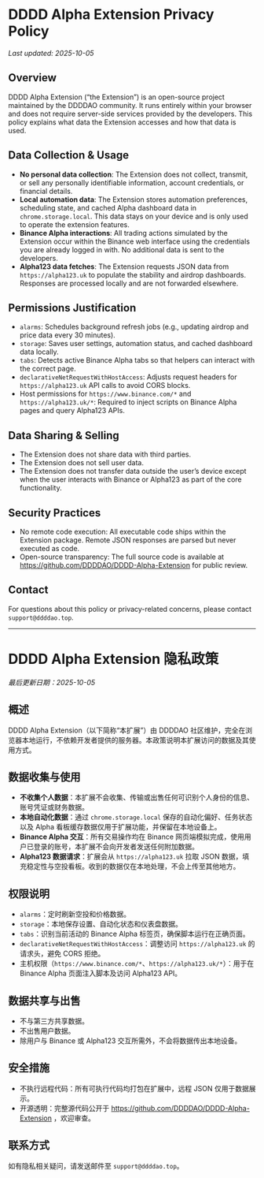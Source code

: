 # DDDD Alpha Extension Privacy Policy

_Last updated: 2025-10-05_

## Overview

DDDD Alpha Extension (“the Extension”) is an open-source project maintained by the DDDDAO community. It runs entirely within your browser and does not require server-side services provided by the developers. This policy explains what data the Extension accesses and how that data is used.

## Data Collection & Usage

- **No personal data collection**: The Extension does not collect, transmit, or sell any personally identifiable information, account credentials, or financial details.
- **Local automation data**: The Extension stores automation preferences, scheduling state, and cached Alpha dashboard data in `chrome.storage.local`. This data stays on your device and is only used to operate the extension features.
- **Binance Alpha interactions**: All trading actions simulated by the Extension occur within the Binance web interface using the credentials you are already logged in with. No additional data is sent to the developers.
- **Alpha123 data fetches**: The Extension requests JSON data from `https://alpha123.uk` to populate the stability and airdrop dashboards. Responses are processed locally and are not forwarded elsewhere.

## Permissions Justification

- `alarms`: Schedules background refresh jobs (e.g., updating airdrop and price data every 30 minutes).
- `storage`: Saves user settings, automation status, and cached dashboard data locally.
- `tabs`: Detects active Binance Alpha tabs so that helpers can interact with the correct page.
- `declarativeNetRequestWithHostAccess`: Adjusts request headers for `https://alpha123.uk` API calls to avoid CORS blocks.
- Host permissions for `https://www.binance.com/*` and `https://alpha123.uk/*`: Required to inject scripts on Binance Alpha pages and query Alpha123 APIs.

## Data Sharing & Selling

- The Extension does not share data with third parties.
- The Extension does not sell user data.
- The Extension does not transfer data outside the user’s device except when the user interacts with Binance or Alpha123 as part of the core functionality.

## Security Practices

- No remote code execution: All executable code ships within the Extension package. Remote JSON responses are parsed but never executed as code.
- Open-source transparency: The full source code is available at https://github.com/DDDDAO/DDDD-Alpha-Extension for public review.

## Contact

For questions about this policy or privacy-related concerns, please contact `support@ddddao.top`.

---

# DDDD Alpha Extension 隐私政策

_最后更新日期：2025-10-05_

## 概述

DDDD Alpha Extension（以下简称“本扩展”）由 DDDDAO 社区维护，完全在浏览器本地运行，不依赖开发者提供的服务器。本政策说明本扩展访问的数据及其使用方式。

## 数据收集与使用

- **不收集个人数据**：本扩展不会收集、传输或出售任何可识别个人身份的信息、账号凭证或财务数据。
- **本地自动化数据**：通过 `chrome.storage.local` 保存的自动化偏好、任务状态以及 Alpha 看板缓存数据仅用于扩展功能，并保留在本地设备上。
- **Binance Alpha 交互**：所有交易操作均在 Binance 网页端模拟完成，使用用户已登录的账号，本扩展不会向开发者发送任何附加数据。
- **Alpha123 数据请求**：扩展会从 `https://alpha123.uk` 拉取 JSON 数据，填充稳定性与空投看板。收到的数据仅在本地处理，不会上传至其他地方。

## 权限说明

- `alarms`：定时刷新空投和价格数据。
- `storage`：本地保存设置、自动化状态和仪表盘数据。
- `tabs`：识别当前活动的 Binance Alpha 标签页，确保脚本运行在正确页面。
- `declarativeNetRequestWithHostAccess`：调整访问 `https://alpha123.uk` 的请求头，避免 CORS 拒绝。
- 主机权限（`https://www.binance.com/*`、`https://alpha123.uk/*`）：用于在 Binance Alpha 页面注入脚本及访问 Alpha123 API。

## 数据共享与出售

- 不与第三方共享数据。
- 不出售用户数据。
- 除用户与 Binance 或 Alpha123 交互所需外，不会将数据传出本地设备。

## 安全措施

- 不执行远程代码：所有可执行代码均打包在扩展中，远程 JSON 仅用于数据展示。
- 开源透明：完整源代码公开于 https://github.com/DDDDAO/DDDD-Alpha-Extension ，欢迎审查。

## 联系方式

如有隐私相关疑问，请发送邮件至 `support@ddddao.top`。
